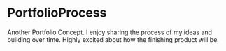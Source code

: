 # PortfolioProcess
Another Portfolio Concept. 
I enjoy sharing the process of my ideas and building over time. 
Highly excited about how the finishing product will be. 
